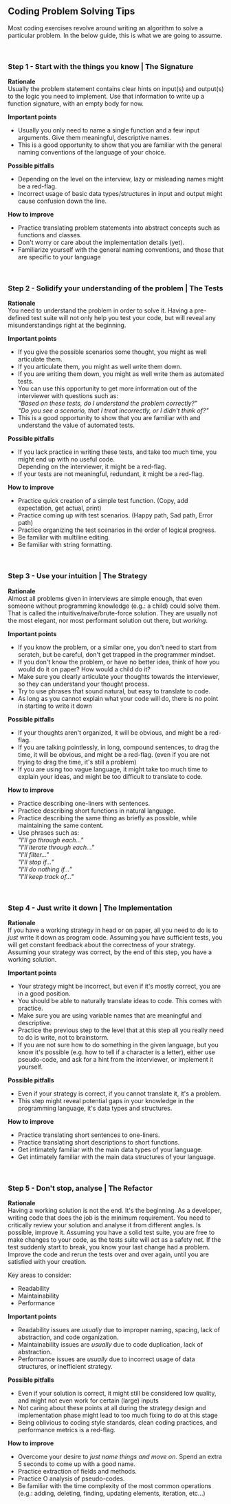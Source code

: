 ## Coding Problem Solving Tips
Most coding exercises revolve around writing an algorithm to solve a particular problem.
In the below guide, this is what we are going to assume.

<br>

### Step 1 - Start with the things you know | The Signature
**Rationale**<br>
Usually the problem statement contains clear hints on input(s) and output(s) to the logic you need to implement.
Use that information to write up a function signature, with an empty body for now.

**Important points**<br>
- Usually you only need to name a single function and a few input arguments.
  Give them meaningful, descriptive names.
- This is a good opportunity to show that you are familiar with the general naming conventions of the language of your choice.

**Possible pitfalls**<br>
- Depending on the level on the interview, lazy or misleading names might be a red-flag.
- Incorrect usage of basic data types/structures in input and output might cause confusion down the line.

**How to improve**<br>
- Practice translating problem statements into abstract concepts such as functions and classes.
- Don't worry or care about the implementation details (yet).
- Familiarize yourself with the general naming conventions, and those that are specific to your language

<br>

### Step 2 - Solidify your understanding of the problem | The Tests
**Rationale**<br>
You need to understand the problem in order to solve it.
Having a pre-defined test suite will not only help you test your code, but will reveal any misunderstandings right at the beginning.

**Important points**<br>
- If you give the possible scenarios some thought, you might as well articulate them.
- If you articulate them, you might as well write them down.
- If you are writing them down, you might as well write them as automated tests.
- You can use this opportunity to get more information out of the interviewer with questions such as:<br>
  *"Based on these tests, do I understand the problem correctly?"*<br>
  *"Do you see a scenario, that I treat incorrectly, or I didn't think of?"*
- This is a good opportunity to show that you are familiar with and understand the value of automated tests.

**Possible pitfalls**<br>
- If you lack practice in writing these tests, and take too much time, you might end up with no useful code.<br>
  Depending on the interviewer, it might be a red-flag.
- If your tests are not meaningful, redundant, it might be a red-flag.

**How to improve**<br>
- Practice quick creation of a simple test function. (Copy, add expectation, get actual, print)
- Practice coming up with test scenarios. (Happy path, Sad path, Error path)
- Practice organizing the test scenarios in the order of logical progress.
- Be familiar with multiline editing.
- Be familiar with string formatting.

<br>

### Step 3 - Use your intuition | The Strategy
**Rationale**<br>
Almost all problems given in interviews are simple enough, that even someone without programming knowledge (e.g.: a child) could solve them.
That is called the intuitive/naive/brute-force solution.
They are usually not the most elegant, nor most performant solution out there, but *working*.

**Important points**<br>
- If you know the problem, or a similar one, you don't need to start from scratch, but be careful, don't get trapped in the programmer mindset.
- If you don't know the problem, or have no better idea, think of how you would do it on paper? How would a child do it?
- Make sure you clearly articulate your thoughts towards the interviewer, so they can understand your thought process.
- Try to use phrases that sound natural, but easy to translate to code.
- As long as you cannot explain what your code will do, there is no point in starting to write it down

**Possible pitfalls**<br>
- If your thoughts aren't organized, it will be obvious, and might be a red-flag.
- If you are talking pointlessly, in long, compound sentences, to drag the time, it will be obvious, and might be a red-flag.
  (even if you are not trying to drag the time, it's still a problem)
- If you are using too vague language, it might take too much time to explain your ideas, and might be too difficult to translate to code.

**How to improve**<br>
- Practice describing one-liners with sentences.
- Practice describing short functions in natural language.
- Practice describing the same thing as briefly as possible, while maintaining the same content.
- Use phrases such as:<br>
  *"I'll go through each..."*<br>
  *"I'll iterate through each..."*<br>
  *"I'll filter..."*<br>
  *"I'll stop if..."*<br>
  *"I'll do nothing if..."*<br>
  *"I'll keep track of..."*<br>

<br>

### Step 4 - Just write it down | The Implementation
**Rationale**<br>
If you have a working strategy in head or on paper, all you need to do is to *just* write it down as program code.
Assuming you have sufficient tests, you will get constant feedback about the correctness of your strategy.
Assuming your strategy was correct, by the end of this step, you have a working solution.

**Important points**<br>
- Your strategy might be incorrect, but even if it's mostly correct, you are in a good position.
- You should be able to naturally translate ideas to code. This comes with practice.
- Make sure you are using variable names that are meaningful and descriptive.
- Practice the previous step to the level that at this step all you really need to do is write, not to brainstorm.
- If you are not sure how to do something in the given language, but you know it's possible (e.g. how to tell if a character is a letter),
  either use pseudo-code, and ask for a hint from the interviewer, or implement it yourself.

**Possible pitfalls**<br>
- Even if your strategy is correct, if you cannot translate it, it's a problem.
- This step might reveal potential gaps in your knowledge in the programming language, it's data types and structures.

**How to improve**<br>
- Practice translating short sentences to one-liners.
- Practice translating short descriptions to short functions.
- Get intimately familiar with the main data types of your language.
- Get intimately familiar with the main data structures of your language.

<br>

### Step 5 - Don't stop, analyse | The Refactor
**Rationale**<br>
Having a working solution is not the end. It's the beginning. As a developer, writing code that does the job is the minimum requirement.
You need to critically review your solution and analyse it from different angles. Is possible, improve it.
Assuming you have a solid test suite, you are free to make changes to your code, as the tests suite will act as a safety net.
If the test suddenly start to break, you know your last change had a problem.
Improve the code and rerun the tests over and over again, until you are satisfied with your creation.

Key areas to consider:
- Readability
- Maintainability
- Performance

**Important points**<br>
- Readability issues are *usually* due to improper naming, spacing, lack of abstraction, and code organization.
- Maintainability issues are *usually* due to code duplication, lack of abstraction.
- Performance issues are *usually* due to incorrect usage of data structures, or inefficient strategy.

**Possible pitfalls**<br>
- Even if your solution is correct, it might still be considered low quality, and might not even work for certain (large) inputs
- Not caring about these points at all during the strategy design and implementation phase might lead to too much fixing to do at this stage
- Being oblivious to coding style standards, clean coding practices, and performance metrics is a red-flag.

**How to improve**<br>
- Overcome your desire to *just name things and move on*. Spend an extra 5 seconds to come up with a good name.
- Practice extraction of fields and methods.
- Practice O analysis of pseudo-codes.
- Be familiar with the time complexity of the most common operations (e.g.: adding, deleting, finding, updating elements, iteration, etc...)
